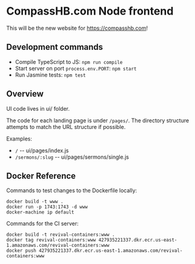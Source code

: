 # CompassHB.com Node frontend

This will be the new website for https://compasshb.com!

## Development commands

* Compile TypeScript to JS: `npm run compile`
* Start server on port `process.env.PORT`: `npm start`
* Run Jasmine tests: `npm test`


## Overview

UI code lives in ui/ folder.

The code for each landing page is under `/pages/`.
The directory structure attempts to match the URL structure if possible.

Examples:

* `/` -- ui/pages/index.js
* `/sermons/:slug` -- ui/pages/sermons/single.js

## Docker Reference

Commands to test changes to the Dockerfile locally:

```
docker build -t www .
docker run -p 1743:1743 -d www
docker-machine ip default
```

Commands for the CI server:

```
docker build -t revival-containers:www .
docker tag revival-containers:www 427935221337.dkr.ecr.us-east-1.amazonaws.com/revival-containers:www
docker push 427935221337.dkr.ecr.us-east-1.amazonaws.com/revival-containers:www
```